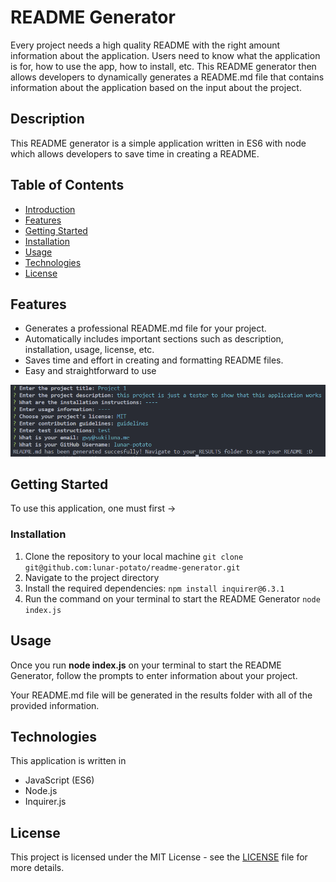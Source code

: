 # README Generator
Every project needs a high quality README with the right amount information about the application. Users need to know what the application is for, how to use the app, how to install, etc. This README generator then allows developers to dynamically generates a README.md file that contains information about the application based on the input about the project. 

## Description 
This README generator is a simple application written in ES6 with node which allows developers to save time in creating a README.

## Table of Contents
- [Introduction](#Description)
- [Features](#features)
- [Getting Started](#getting-started)
- [Installation](#installation)
- [Usage](#usage)
- [Technologies](#technologies)
- [License](#license)

## Features
- Generates a professional README.md file for your project.
- Automatically includes important sections such as description, installation, usage, license, etc.
- Saves time and effort in creating and formatting README files.
- Easy and straightforward to use

![Screenshot of prompt questions](./assets/image.png)

## Getting Started
To use this application, one must first ->

### Installation
1. Clone the repository to your local machine
```git clone git@github.com:lunar-potato/readme-generator.git```
2. Navigate to the project directory
3. Install the required dependencies:
```npm install inquirer@6.3.1```
4. Run the command on your terminal to start the README Generator
```node index.js```

## Usage
Once you run **node index.js** on your terminal to start the README Generator, follow the prompts to enter information about your project. 

Your README.md file will be generated in the results folder with all of the provided information.

## Technologies
This application is written in
- JavaScript (ES6)
- Node.js
- Inquirer.js

## License
This project is licensed under the MIT License - see the [LICENSE](./LICENSE) file for more details. 